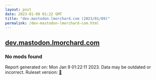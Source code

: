 ```yaml
---
layout: post
date: 2023-01-09 01:22 GMT
title: "dev.mastodon.lmorchard.com (2023/01/09)"
permalink: /dev-mastodon-lmorchard-com.html
---
```



## [dev.mastodon.lmorchard.com](https://dev.mastodon.lmorchard.com)

### No mods found

Report generated on: Mon Jan  9 01:22:11 2023. Data may be outdated or incorrect.
Ruleset version: [🏀](/version-basketball)
